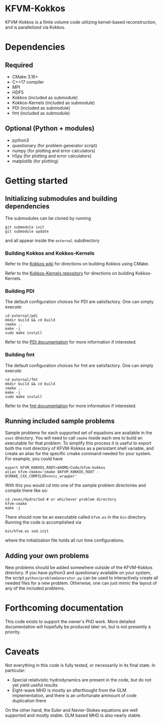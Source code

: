 # KFVM-Kokkos

KFVM-Kokkos is a finite volume code utilizing kernel-based reconstruction, and is parallelized via Kokkos.

# Dependencies

## Required

* CMake 3.16+
* C++17 compiler
* MPI
* HDF5
* Kokkos (included as submodule)
* Kokkos-Kernels (included as submodule)
* PDI (included as submodule)
* fmt (included as submodule)

## Optional (Python + modules)

* python3
* questionary (for problem generator script)
* numpy (for plotting and error calculators)
* h5py (for plotting and error calculators)
* matplotlib (for plotting)

# Getting started

## Initializing submodules and building dependencies

The submodules can be cloned by running

	git submodule init
	git submodule update
	
and all appear inside the ``external`` subdirectory
	
### Building Kokkos and Kokkos-Kernels

Refer to the [Kokkos wiki](https://kokkos.github.io/kokkos-core-wiki/building.html#configuring-cmake) for directions on building Kokkos using CMake.

Refer to the [Kokkos-Kernels repository](https://github.com/kokkos/kokkos-kernels#cmake) for directions on building Kokkos-Kernels.

### Building PDI

The default configuration choices for PDI are satisfactory. One can simply execute:

	cd external/pdi
	mkdir build && cd build
	cmake ..
	make -j
	sudo make install
	
Refer to the [PDI documentation](https://pdi.dev/master/index.html) for more information if interested.

### Building fmt

The default configuration choices for fmt are satisfactory. One can simply execute:

	cd external/fmt
	mkdir build && cd build
	cmake ..
	make -j
	sudo make install
	
Refer to the [fmt documentation](https://fmt.dev/latest/index.html) for more information if interested.

## Running included sample problems

Sample problems for each supported set of equations are available in the ``exec`` directory. You will need to call ``cmake`` inside each one to build an executable for that problem. To simplify this process it is useful to export both the root directory of KFVM-Kokkos as a persistant shell variable, and create an alias for the specific cmake command needed for your system. For example, you could have

	export KFVM_KOKKOS_ROOT=$HOME/Code/kfvm-kokkos
	alias kfvm-cmake='cmake $KFVM_KOKKOS_ROOT -DCMAKE_CXX_COMPILER=nvcc_wrapper'
	
With this you would cd into one of the sample problem directories and compile there like so:

	cd /exec/Hydro/Sod # or whichever problem directory
	kfvm-cmake
	make -j
	
There should now be an executable called ``kfvm.ex`` in the ``bin`` directory. Running the code is accomplished via

	bin/kfvm.ex sod.init
	
where the initialization file holds all run time configurations.

## Adding your own problems

New problems should be added somewhere outside of the KFVM-Kokkos directory. If you have python3 and questionary available on your system, the script ``python/problemGenerator.py`` can be used to interactively create all needed files for a new problem. Otherwise, one can just mimic the layout of any of the included problems.

# Forthcoming documentation

This code exists to support the owner's PhD work. More detailed documentation will hopefully be produced later on, but is not presently a priority.

# Caveats

Not everything in this code is fully tested, or necessarily in its final state. In particular:

* Special relativistic hydrodynamics are present in the code, but do not yet yield useful results
* Eight-wave MHD is mostly an afterthought from the GLM implementation, and there is an unfortunate ammount of code duplication there

On the other hand, the Euler and Navier-Stokes equations are well supported and mostly stable. GLM based MHD is also nearly stable.
